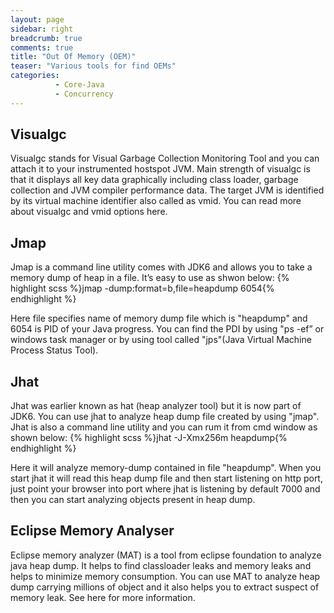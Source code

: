 ```yaml
---
layout: page
sidebar: right
breadcrumb: true
comments: true
title: "Out Of Memory (OEM)"
teaser: "Various tools for find OEMs"
categories:
          - Core-Java
          - Concurrency
---
```


## Visualgc
Visualgc stands for Visual Garbage Collection Monitoring Tool and you can attach it to your instrumented hostspot JVM. Main strength of visualgc is that it displays all key data graphically including class loader, garbage collection and JVM compiler performance data. The target JVM is identified by its virtual machine identifier also called as vmid. You can read more about visualgc and vmid options here.

## Jmap
Jmap is a command line utility comes with JDK6 and allows you to take a memory dump of heap in a file. It’s easy to use as shwon below:
{% highlight scss %}jmap -dump:format=b,file=heapdump 6054{% endhighlight %}

Here file specifies name of memory dump file which is "heapdump" and 6054 is PID of your Java progress. You can find the PDI by using "ps -ef” or windows task manager or by using tool called "jps"(Java Virtual Machine Process Status Tool).

## Jhat
Jhat was earlier known as hat (heap analyzer tool) but it is now part of JDK6. You can use jhat to analyze heap dump file created by using "jmap". Jhat is also a command line utility and you can rum it from cmd window as shown below:
{% highlight scss %}jhat -J-Xmx256m heapdump{% endhighlight %}

Here it will analyze memory-dump contained in file "heapdump". When you start jhat it will read this heap dump file and then start listening on http port, just point your browser into port where jhat is listening by default 7000 and then you can start analyzing objects present in heap dump.

## Eclipse Memory Analyser

Eclipse memory analyzer (MAT) is a tool from eclipse foundation to analyze java heap dump. It helps to find classloader leaks and memory leaks and helps to minimize memory consumption. You can use MAT to analyze heap dump carrying millions of object and it also helps you to extract suspect of memory leak. See here for more information.

